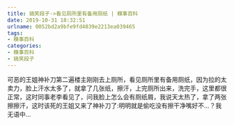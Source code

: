 ```yaml
---
title: 搞笑段子->看见厕所里有备用厕纸 | 糗事百科
date: 2019-10-31 18:32:51
urlname: 0052bd2a9bfe9fd4039e2213ea039465
tags: 
- 糗事百科
categories:
- 糗事百科
- 搞笑段子
---
```

可恶的王姐神补刀第二遍楼主刚刚去上厕所，看见厕所里有备用厕纸，因为拉的太卖力，脸上汗水太多了，就拿了几张纸，擦汗，上完厕所出来，洗完手，这里都很正常，这时同事老李看见了，问我脸上怎么会有厕纸屑，我说天太热了，拿了两张擦擦汗，这时该死的王姐又来了神补刀了:明明就是偷吃没有擦干净嘴好不…？我无语中…


